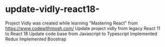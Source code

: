 # update-vidly-react18-
Project Vidly was created while learning "Mastering React" from https://www.codewithmosh.com/
Update project vidly from legacy React 11 to React 18
Update code base from Javascript to Typescript
Implemented Redux
Implemented Boostrap
